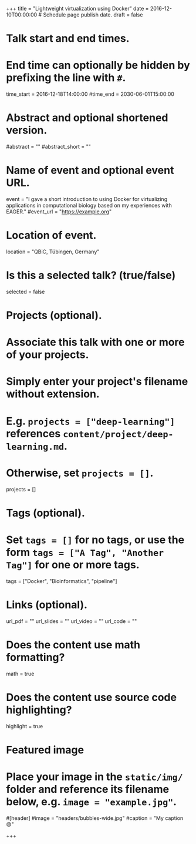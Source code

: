 +++
title = "Lightweight virtualization using Docker"
date = 2016-12-10T00:00:00  # Schedule page publish date.
draft = false

# Talk start and end times.
#   End time can optionally be hidden by prefixing the line with `#`.
time_start = 2016-12-18T14:00:00
#time_end = 2030-06-01T15:00:00

# Abstract and optional shortened version.
#abstract = ""
#abstract_short = ""

# Name of event and optional event URL.
event = "I gave a short introduction to using Docker for virtualizing applications in computational biology based on my experiences with EAGER."
#event_url = "https://example.org"

# Location of event.
location = "QBiC, Tübingen, Germany"

# Is this a selected talk? (true/false)
selected = false

# Projects (optional).
#   Associate this talk with one or more of your projects.
#   Simply enter your project's filename without extension.
#   E.g. `projects = ["deep-learning"]` references `content/project/deep-learning.md`.
#   Otherwise, set `projects = []`.
projects = []

# Tags (optional).
#   Set `tags = []` for no tags, or use the form `tags = ["A Tag", "Another Tag"]` for one or more tags.
tags = ["Docker", "Bioinformatics", "pipeline"]

# Links (optional).
url_pdf = ""
url_slides = ""
url_video = ""
url_code = ""

# Does the content use math formatting?
math = true

# Does the content use source code highlighting?
highlight = true

# Featured image
# Place your image in the `static/img/` folder and reference its filename below, e.g. `image = "example.jpg"`.
#[header]
#image = "headers/bubbles-wide.jpg"
#caption = "My caption :smile:"

+++